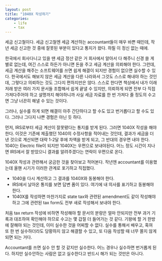 ```yaml
---
layout: post
title: "1040X 작성하기"
categories:
    - life
    - tax
---
```


세금 신고철이다. 세금 신고철엔 세금 계산하는 accountant들이 매우 바쁜 때인데, 작년 세금 신고한 것 중에 잘못된 부분이 있다고 통지가 왔다. 하필 이 정신 없는 때에.

한국에서 회사다니고 있을 땐 세금 정산 같은 거 회사에서 알아서 다 해주니 신경 쓸 게 별로 없는데, 여긴 스스로 하든가 아니면 돈을 주고 세금 계산을 의뢰해야 한다. 그런데, 세금 계산을 해주는 소프트웨어를 쓰면 쉽게 해결이 되지만 경험이 없으면 실수할 수 있다. 한국에서도 해보지 않은 세금 계산을 다른 나라와서 그것도 스스로 해내야 하는 것인데, 그렇다고 의뢰하는 것도 그다지 편하지만은 않다. 스스로 한다면 책상에서 내가 이래 저래 받은 여러 가지 문서들 조합해서 쉽게 끝낼 수 있지만, 의뢰하게 되면 전부 다 직접 가져다주어야 하고 설명까지 해야하니까 사실 세금 자료를 한 번 가져다 줄 정도의 수고면 그냥 너끈히 해낼 수 있는 것이다.

그러나, 실수를 하게 되면 해결이 아주 간단하다고 할 수도 있고 번거롭다고 할 수도 있다. 그러나 그다지 나쁜 경험은 아닌 듯 하다.

먼저, IRS로부터 세금 계산이 잘못됐다는 통지를 받게 된다. 그러면 1040X 작성을 해야 한다. 이것은 기존에 제출했던 1040의 수정사항을 적어내는 것인데, 결과가 세금을 더 낸 것으로 계산되면 대략 1-2달 후에 차액을 받게 되고, 그 반대의 경우면 내야 한다. 1040는 Electric file이 되지만 1040X는 우편으로 보내야된다. 어느 정도 시간이 지나면 IRS에서 잘 받았으니 결과를 알려주겠다는 연락이 우편으로 온다. 

1040X 작성과 관련해서 궁금한 것을 찾아보고 적어본다. 작년엔 accountant를 이용했는데 올핸 시기가 이러한 관계로 포기하고 직접했다. 

- 1040을 다시 계산하고 그 결과를 1040X와 동봉해야 한다.
- IRS에서 날아온 통지를 보면 답변 폼이 있다. 여기에 내 의사를 표기하고 동봉해야 한다. 
- 1040X를 작성하면 마찬가지로 state tax와 관련된 amendment도 같이 작성해야 하고 그에 관련된 tax form도 전부 새로 작성해서 보내야 한다.

처음 tax return 작성에 비하면 작성해야 할 문서의 분량은 얼마 안되지만 전부 과거 기록과 대조하여 확인해야 하므로 수고는 몇 갑절 더 들어가는 것 같다. 기왕에 할 거 한방에 잘해야 되는 것인데, 이미 실수한 것을 어찌할 수 없다. 실수를 통해서 배우고, 혹여 또 한 번 실수하더라도 당황하지 않고 해결할 수 있고, 또 다음 작성할 때 너무 쫄지 않게 되면 되는 거다. 

Accountant를 쓰면 실수 안 할 것 같지만 실수한다. 어느 경우나 실수하면 번거롭게 된다. 하지만 실수안하는 사람은 없고 실수한다고 반드시 해가 되는 것만은 아니다. 
